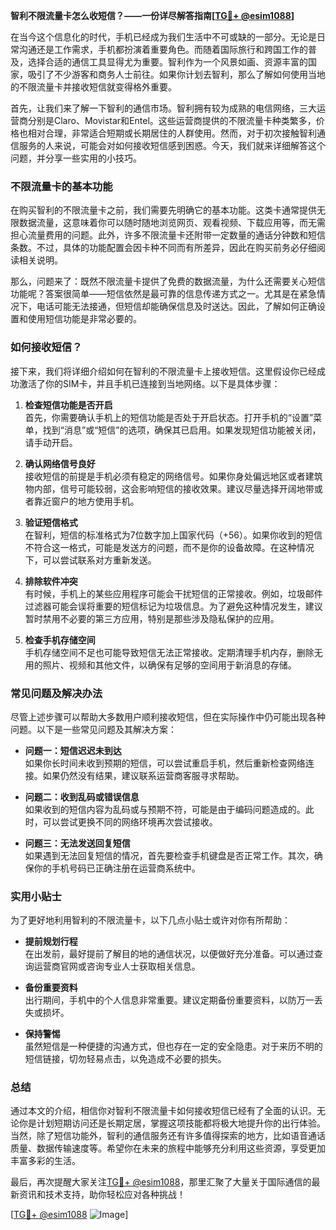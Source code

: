 **智利不限流量卡怎么收短信？——一份详尽解答指南[[TG💪+ @esim1088](https://t.me/s/esim1088)]**

在当今这个信息化的时代，手机已经成为我们生活中不可或缺的一部分。无论是日常沟通还是工作需求，手机都扮演着重要角色。而随着国际旅行和跨国工作的普及，选择合适的通信工具显得尤为重要。智利作为一个风景如画、资源丰富的国家，吸引了不少游客和商务人士前往。如果你计划去智利，那么了解如何使用当地的不限流量卡并接收短信就变得格外重要。

首先，让我们来了解一下智利的通信市场。智利拥有较为成熟的电信网络，三大运营商分别是Claro、Movistar和Entel。这些运营商提供的不限流量卡种类繁多，价格也相对合理，非常适合短期或长期居住的人群使用。然而，对于初次接触智利通信服务的人来说，可能会对如何接收短信感到困惑。今天，我们就来详细解答这个问题，并分享一些实用的小技巧。

### 不限流量卡的基本功能

在购买智利的不限流量卡之前，我们需要先明确它的基本功能。这类卡通常提供无限数据流量，这意味着你可以随时随地浏览网页、观看视频、下载应用等，而无需担心流量费用的问题。此外，许多不限流量卡还附带一定数量的通话分钟数和短信条数。不过，具体的功能配置会因卡种不同而有所差异，因此在购买前务必仔细阅读相关说明。

那么，问题来了：既然不限流量卡提供了免费的数据流量，为什么还需要关心短信功能呢？答案很简单——短信依然是最可靠的信息传递方式之一。尤其是在紧急情况下，电话可能无法接通，但短信却能确保信息及时送达。因此，了解如何正确设置和使用短信功能是非常必要的。

### 如何接收短信？

接下来，我们将详细介绍如何在智利的不限流量卡上接收短信。这里假设你已经成功激活了你的SIM卡，并且手机已连接到当地网络。以下是具体步骤：

1. **检查短信功能是否开启**  
   首先，你需要确认手机上的短信功能是否处于开启状态。打开手机的“设置”菜单，找到“消息”或“短信”的选项，确保其已启用。如果发现短信功能被关闭，请手动开启。

2. **确认网络信号良好**  
   接收短信的前提是手机必须有稳定的网络信号。如果你身处偏远地区或者建筑物内部，信号可能较弱，这会影响短信的接收效果。建议尽量选择开阔地带或者靠近窗户的地方使用手机。

3. **验证短信格式**  
   在智利，短信的标准格式为7位数字加上国家代码（+56）。如果你收到的短信不符合这一格式，可能是发送方的问题，而不是你的设备故障。在这种情况下，可以尝试联系对方重新发送。

4. **排除软件冲突**  
   有时候，手机上的某些应用程序可能会干扰短信的正常接收。例如，垃圾邮件过滤器可能会误将重要的短信标记为垃圾信息。为了避免这种情况发生，建议暂时禁用不必要的第三方应用，特别是那些涉及隐私保护的应用。

5. **检查手机存储空间**  
   手机存储空间不足也可能导致短信无法正常接收。定期清理手机内存，删除无用的照片、视频和其他文件，以确保有足够的空间用于新消息的存储。

### 常见问题及解决办法

尽管上述步骤可以帮助大多数用户顺利接收短信，但在实际操作中仍可能出现各种问题。以下是一些常见问题及其解决方案：

- **问题一：短信迟迟未到达**  
  如果你长时间未收到预期的短信，可以尝试重启手机，然后重新检查网络连接。如果仍然没有结果，建议联系运营商客服寻求帮助。

- **问题二：收到乱码或错误信息**  
  如果收到的短信内容为乱码或与预期不符，可能是由于编码问题造成的。此时，可以尝试更换不同的网络环境再次尝试接收。

- **问题三：无法发送回复短信**  
  如果遇到无法回复短信的情况，首先要检查手机键盘是否正常工作。其次，确保你的手机号码已正确注册在运营商系统中。

### 实用小贴士

为了更好地利用智利的不限流量卡，以下几点小贴士或许对你有所帮助：

- **提前规划行程**  
  在出发前，最好提前了解目的地的通信状况，以便做好充分准备。可以通过查询运营商官网或咨询专业人士获取相关信息。

- **备份重要资料**  
  出行期间，手机中的个人信息非常重要。建议定期备份重要资料，以防万一丢失或损坏。

- **保持警惕**  
  虽然短信是一种便捷的沟通方式，但也存在一定的安全隐患。对于来历不明的短信链接，切勿轻易点击，以免造成不必要的损失。

### 总结

通过本文的介绍，相信你对智利不限流量卡如何接收短信已经有了全面的认识。无论你是计划短期访问还是长期定居，掌握这项技能都将极大地提升你的出行体验。当然，除了短信功能外，智利的通信服务还有许多值得探索的地方，比如语音通话质量、数据传输速度等。希望你在未来的旅程中能够充分利用这些资源，享受更加丰富多彩的生活。

最后，再次提醒大家关注[TG💪+ @esim1088](https://t.me/s/esim1088)，那里汇聚了大量关于国际通信的最新资讯和技术支持，助你轻松应对各种挑战！  

[[TG💪+ @esim1088](https://t.me/s/esim1088) ![Image](https://i.postimg.cc/4NQfJmqS/Snipaste-2025-05-13-00-14-12.png)]